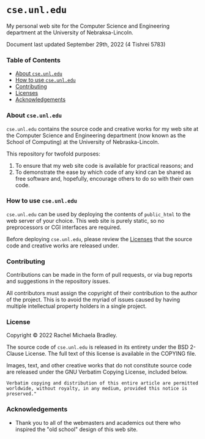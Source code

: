 # `cse.unl.edu`
My personal web site for the Computer Science and Engineering department
at the University of Nebraksa-Lincoln.

Document last updated September 29th, 2022 (4 Tishrei 5783)

### Table of Contents
- [About `cse.unl.edu`](#about-cseunledu)
- [How to use `cse.unl.edu`](#how-to-use-cseunledu)
- [Contributing](#contributing)
- [Licenses](#license)
- [Acknowledgements](#acknowledgements)

### About `cse.unl.edu`

`cse.unl.edu` contains the source code and creative works for my web site
at the Computer Science and Engineering department (now known as the
School of Computing) at the University of Nebraska-Lincoln.

This repository for twofold purposes:
1. To ensure that my web site code is available for practical reasons; and
2. To demonstrate the ease by which code of any kind can be shared as free
software and, hopefully, encourage others to do so with their own code.

### How to use `cse.unl.edu`

`cse.unl.edu` can be used by deploying the contents of `public_html` to the
web server of your choice. This web site is purely static, so no preprocessors
or CGI interfaces are required.

Before deploying `cse.unl.edu`, please review the [Licenses](#licenses) that
the source code and creative works are released under.

### Contributing

Contributions can be made in the form of pull requests, or via bug reports
and suggestions in the repository issues.

All contributors must assign the copyright of their contribution to the author
of the project. This is to avoid the myriad of issues caused by having 
multiple intellectual property holders in a single project.

### License

Copyright &copy; 2022 Rachel Michaela Bradley.

The source code of `cse.unl.edu` is released in its entirety under the
BSD 2-Clause License. The full text of this license is available in the
COPYING file.

Images, text, and other creative works that do not constitute source
code are released under the GNU Verbatim Copying License, included below.

```
Verbatim copying and distribution of this entire article are permitted
worldwide, without royalty, in any medium, provided this notice is preserved."
```

### Acknowledgements

- Thank you to all of the webmasters and academics out there who inspired the
"old school" design of this web site.
